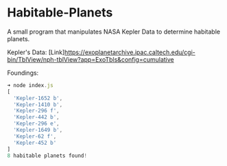 # Habitable-Planets
A small program that manipulates NASA Kepler Data to determine habitable planets.


Kepler's Data: [Link]https://exoplanetarchive.ipac.caltech.edu/cgi-bin/TblView/nph-tblView?app=ExoTbls&config=cumulative

Foundings: 

```javascript
➜ node index.js 
[
  'Kepler-1652 b',
  'Kepler-1410 b',
  'Kepler-296 f',
  'Kepler-442 b',
  'Kepler-296 e',
  'Kepler-1649 b',
  'Kepler-62 f',
  'Kepler-452 b'
]
8 habitable planets found!
```
